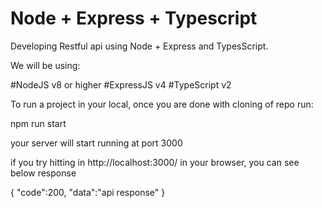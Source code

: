 # Node + Express + Typescript 


Developing Restful api using Node + Express and TypesScript. 

We will be using:

#NodeJS v8 or higher
#ExpressJS v4 
#TypeScript v2

To run a project in your local, once you are done with cloning of repo run: 

npm run start 

your server will start running at port 3000

if you try hitting in http://localhost:3000/ in your browser, you can see below response

{
  "code":200,
  "data":"api response"
} 


